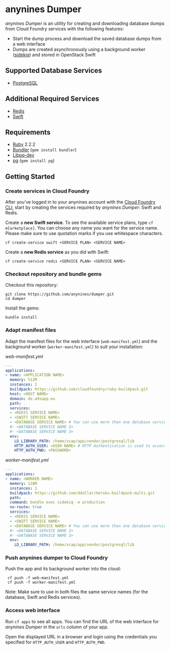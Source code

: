 # anynines Dumper
*anynines Dumper* is an utility for creating and downloading database dumps from Cloud Foundry services with the following features:
- Start the dump process and download the saved database dumps from a web interface
- Dumps are created asynchronously using a background worker ([sidekiq](http://sidekiq.org)) and stored in OpenStack Swift

## Supported Database Services
- [PostgreSQL](http://www.postgresql.org/)

## Additional Required Services
- [Redis](http://redis.io/)
- [Swift](http://docs.openstack.org/developer/swift/)

## Requirements
- [Ruby](https://www.ruby-lang.org/en/) 2.2.2
- [Bundler](https://rubygems.org/gems/bundler) (`gem install bundler`)
- [Libpq-dev](http://stackoverflow.com/questions/6040583/cant-find-the-libpq-fe-h-header-when-trying-to-install-pg-gem)
- [pg](https://rubygems.org/gems/pg/versions/0.18.2) (`gem install pg`)

## Getting Started
### Create services in Cloud Foundry
After you've logged in to your anynines account with the [Cloud Foundry CLI](https://github.com/cloudfoundry/cli#downloads), start by creating the services required by *anynines Dumper*: Swift and Redis.

Create a **new Swift service**. To see the available service plans, type `cf m[arketplace]`. You can choose any name you want for the service name. Please make sure to use quotation marks if you use whitespace characters.
```SHELL
cf create-service swift <SERVICE PLAN> <SERVICE NAME>
```

Create a **new Redis service** as you did with Swift:
```SHELL
cf create-service redis <SERVICE PLAN> <SERVICE NAME>
```

### Checkout repository and bundle gems
Checkout this repository:
```SHELL
git clone https://github.com/anynines/dumper.git
cd dumper
```
Install the gems:
```SHELL
bundle install
```

### Adapt manifest files
Adapt the manifest files for the web interface (`web-manifest.yml`) and the background worker (`worker-manifest.yml`) to suit your installation:

*web-manifest.yml*
```YAML
---
applications:
- name: <APPLICATION NAME>
  memory: 512M
  instances: 1
  buildpack: https://github.com/cloudfoundry/ruby-buildpack.git
  host: <HOST NAME>
  domain: de.a9sapp.eu
  path: .
  services:
  - <REDIS SERVICE NAME>
  - <SWIFT SERVICE NAME>
  - <DATABASE SERVICE NAME> # You can use more than one database service
  #- <DATABASE SERVICE NAME 2>
  #- <DATABASE SERVICE NAME 3>
  env:
    LD_LIBRARY_PATH: /home/vcap/app/vendor/postgresql/lib
    HTTP_AUTH_USER: <USER NAME> # HTTP Authentication is used to access the web interface
    HTTP_AUTH_PWD: <PASSWORD>
```

*worker-manifest.yml*
```YAML
---
applications:
- name: <WORKER NAME>
  memory: 128M
  instances: 1
  buildpack: https://github.com/ddollar/heroku-buildpack-multi.git
  path: .
  command: bundle exec sidekiq -e production
  no-route: true
  services:
  - <REDIS SERVICE NAME>
  - <SWIFT SERVICE NAME>
  - <DATABASE SERVICE NAME> # You can use more than one database service
  #- <DATABASE SERVICE NAME 2>
  #- <DATABASE SERVICE NAME 3>
  env:
    LD_LIBRARY_PATH: /home/vcap/app/vendor/postgresql/lib
```

### Push anynines dumper to Cloud Foundry
Push the app and its background worker into the cloud:
```SHELL
 cf push -f web-manifest.yml
 cf push -f worker-manifest.yml
```

Note: Make sure to use in both files the same service names (for the database, Swift and Redis services).

### Access web interface
Run `cf apps` to see all apps. You can find the URL of the web interface for *anynines Dumper* in the `urls` column of your app.

Open the displayed URL in a browser and login using the credentials you specified for `HTTP_AUTH_USER` and `HTTP_AUTH_PWD`.
